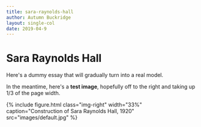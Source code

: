 ```yaml
---
title: sara-raynolds-hall
author: Autumn Buckridge
layout: single-col
date: 2019-04-9
---
```



# Sara Raynolds Hall

Here's a dummy essay that will gradually turn into a real model.

In the meantime, here's a **test image**, hopefully off to the right and taking up 1/3 of the page width.

{% include figure.html class="img-right" width="33%" caption="Construction of Sara Raynolds Hall, 1920" src="images/default.jpg" %}

